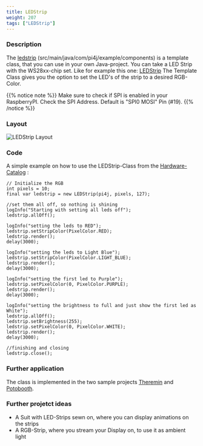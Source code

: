 ```yaml
---
title: LEDStrip
weight: 207
tags: ["LEDStrip"]
---
```

### Description
The [ledstrip](https://github.com/Pi4J/pi4j-example-components/tree/Dev-Arcade/src/main/java/com/pi4j/example/components) (src/main/java/com/pi4j/example/components) is a template class, that you can use in your own Java-project.
You can take a LED Strip with the WS28xx-chip set. Like for example this one: [LEDStrip](https://www.berrybase.de/sensoren-module/led/ws2812-13-neopixel/stripes/adafruit-neopixel-led-streifen-starter-pack-30-led/meter-schwarz-1m)
The Template Class gives you the option to set the LED's of the strip to a desired RGB-Color.

{{% notice note %}}
Make sure to check if SPI is enabled in your RaspberryPI.
Check the SPI Address. Default is "SPI0 MOSI" Pin (#19).
{{% /notice %}}

### Layout
![LEDStrip Layout](/assets/documentation/device-examples/Layout-LEDStrip.png)

### Code
A simple example on how to use the LEDStrip-Class from the [Hardware-Catalog](https://github.com/Pi4J/pi4j-example-components) :
```
// Initialize the RGB
int pixels = 10;
final var ledstrip = new LEDStrip(pi4j, pixels, 127);

//set them all off, so nothing is shining
logInfo("Starting with setting all leds off");
ledstrip.allOff();

logInfo("setting the leds to RED");
ledstrip.setStripColor(PixelColor.RED);
ledstrip.render();
delay(3000);

logInfo("setting the leds to Light Blue");
ledstrip.setStripColor(PixelColor.LIGHT_BLUE);
ledstrip.render();
delay(3000);

logInfo("setting the first led to Purple");
ledstrip.setPixelColor(0, PixelColor.PURPLE);
ledstrip.render();
delay(3000);

logInfo("setting the brightness to full and just show the first led as White");
ledstrip.allOff();
ledstrip.setBrightness(255);
ledstrip.setPixelColor(0, PixelColor.WHITE);
ledstrip.render();
delay(3000);

//finishing and closing
ledstrip.close();
```

### Further application
The class is implemented in the two sample projects [Theremin](https://github.com/DieterHolz/RaspPiTheremin) and [Potobooth](https://github.com/DieterHolz/PhotoBooth).

### Further projetct ideas
- A Suit with LED-Strips sewn on, where you can display animations on the strips
- A RGB-Strip, where you stream your Display on, to use it as ambient light
